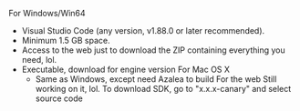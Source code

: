 For Windows/Win64
- Visual Studio Code (any version, v1.88.0 or later recommended).
- Minimum 1.5 GB space.
- Access to the web just to download the ZIP containing everything you need, lol.
- Executable, download for engine version
   For Mac OS X
  - Same as Windows, except need Azalea to build
    For the web
    Still working on it, lol.
    To download SDK, go to "x.x.x-canary" and select source code
